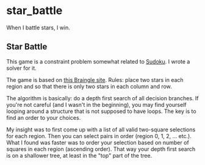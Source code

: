 # star_battle

When I battle stars, I win. 

## Star Battle

This game is a constraint problem somewhat related to [Sudoku](https://github.com/bflanders/sudoku_boards/). I wrote a solver for it. 

The game is based on [this Braingle site](https://www.braingle.com/games/starbattle/). Rules: place two stars in each region and so that there is only two stars in each column and row. 

The algorithm is basically: do a depth first search of all decision branches. If you're not careful (and I wasn't in the beginning), you may find yourself looping around a structure that is not supposed to have loops. The key is to find an order to your choices. 

My insight was to first come up with a list of all valid two-square selections for each region. Then you can select pairs in order (region 0, 1, 2, ... etc.). What I found was faster was to order your selection based on number of squares in each region (ascending order). That way your depth first search is on a shallower tree, at least in the "top" part of the tree. 

